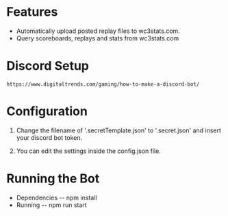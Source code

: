 # Features

* Automatically upload posted replay files to wc3stats.com.
* Query scoreboards, replays and stats from wc3stats.com

# Discord Setup

    https://www.digitaltrends.com/gaming/how-to-make-a-discord-bot/

# Configuration 

1) Change the filename of '.secretTemplate.json' to '.secret.json' and insert your discord bot token. 

2) You can edit the settings inside the config.json file. 



# Running the Bot

* Dependencies -- npm install
* Running -- npm run start

